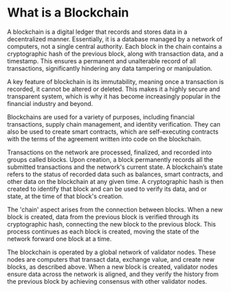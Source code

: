 # What is a Blockchain

A blockchain is a digital ledger that records and stores data in a decentralized manner. Essentially, it is a database managed by a network of computers, not a single central authority. Each block in the chain contains a cryptographic hash of the previous block, along with transaction data, and a timestamp. This ensures a permanent and unalterable record of all transactions, significantly hindering any data tampering or manipulation.

A key feature of blockchain is its immutability, meaning once a transaction is recorded, it cannot be altered or deleted. This makes it a highly secure and transparent system, which is why it has become increasingly popular in the financial industry and beyond.

Blockchains are used for a variety of purposes, including financial transactions, supply chain management, and identity verification. They can also be used to create smart contracts, which are self-executing contracts with the terms of the agreement written into code on the blockchain.

Transactions on the network are processed, finalized, and recorded into groups called blocks. Upon creation, a block permanently records all the submitted transactions and the network's current state. A blockchain’s state refers to the status of recorded data such as balances, smart contracts, and other data on the blockchain at any given time. A cryptographic hash is then created to identify that block and can be used to verify its data, and or state, at the time of that block's creation. 

The 'chain' aspect arises from the connection between blocks. When a new block is created, data from the previous block is verified through its cryptographic hash, connecting the new block to the previous block. This process continues as each block is created, moving the state of the network forward one block at a time.

The blockchain is operated by a global network of validator nodes. These nodes are computers that transact data, exchange value, and create new blocks, as described above. When a new block is created, validator nodes ensure data across the network is aligned, and they verify the history from the previous block by achieving consensus with other validator nodes.
